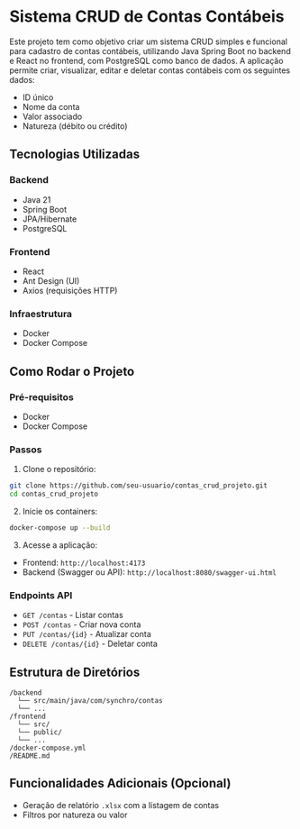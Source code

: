 # Sistema CRUD de Contas Contábeis

Este projeto tem como objetivo criar um sistema CRUD simples e funcional para cadastro de contas contábeis, utilizando Java Spring Boot no backend e React no frontend, com PostgreSQL como banco de dados. A aplicação permite criar, visualizar, editar e deletar contas contábeis com os seguintes dados:

- ID único
- Nome da conta
- Valor associado
- Natureza (débito ou crédito)

## Tecnologias Utilizadas

### Backend
- Java 21
- Spring Boot
- JPA/Hibernate
- PostgreSQL

### Frontend
- React
- Ant Design (UI)
- Axios (requisições HTTP)

### Infraestrutura
- Docker
- Docker Compose

## Como Rodar o Projeto

### Pré-requisitos
- Docker
- Docker Compose

### Passos
1. Clone o repositório:
```bash
git clone https://github.com/seu-usuario/contas_crud_projeto.git
cd contas_crud_projeto
```

2. Inicie os containers:
```bash
docker-compose up --build
```

3. Acesse a aplicação:
- Frontend: `http://localhost:4173`
- Backend (Swagger ou API): `http://localhost:8080/swagger-ui.html`

### Endpoints API
- `GET /contas` - Listar contas
- `POST /contas` - Criar nova conta
- `PUT /contas/{id}` - Atualizar conta
- `DELETE /contas/{id}` - Deletar conta

## Estrutura de Diretórios

```
/backend
  └── src/main/java/com/synchro/contas
  └── ...
/frontend
  └── src/
  └── public/
  └── ...
/docker-compose.yml
/README.md
```

## Funcionalidades Adicionais (Opcional)
- Geração de relatório `.xlsx` com a listagem de contas
- Filtros por natureza ou valor